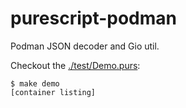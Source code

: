 # purescript-podman

Podman JSON decoder and Gio util.

Checkout the [./test/Demo.purs](./test/Demo.purs):

```ShellSession
$ make demo
[container listing]
```
